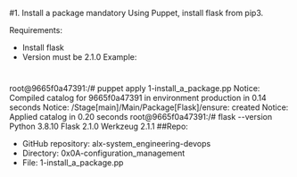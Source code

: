 #1. Install a package
mandatory
Using Puppet, install flask from pip3.

Requirements:

- Install flask
- Version must be 2.1.0
Example:
#
root@9665f0a47391:/# puppet apply 1-install_a_package.pp
Notice: Compiled catalog for 9665f0a47391 in environment production in 0.14 seconds
Notice: /Stage[main]/Main/Package[Flask]/ensure: created
Notice: Applied catalog in 0.20 seconds
root@9665f0a47391:/# flask --version
Python 3.8.10
Flask 2.1.0
Werkzeug 2.1.1
##Repo:

- GitHub repository: alx-system_engineering-devops
- Directory: 0x0A-configuration_management
- File: 1-install_a_package.pp
